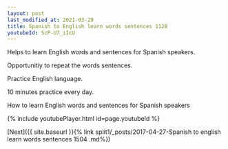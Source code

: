```yaml
---
layout: post
last_modified_at: 2021-03-29
title: Spanish to English learn words sentences 1128 
youtubeId: ScP-U7_iIcU
---
```

 
 
Helps to learn English words and sentences for Spanish speakers.

Opportunitiy to repeat the words sentences. 

Practice English language. 
 
10 minutes practice every day. 
 
How to learn English words and sentences for Spanish speakers 
 
{% include youtubePlayer.html id=page.youtubeId %}
 
 
[Next]({{ site.baseurl }}{% link  split1/_posts/2017-04-27-Spanish to english learn words sentences 1504 .md%})
 
